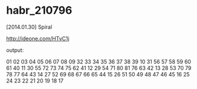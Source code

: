 habr_210796
===========

[2014.01.30] Spiral


http://ideone.com/HTvC1j

output:

01 02 03 04 05 06 07 08 09 
32 33 34 35 36 37 38 39 10 
31 56 57 58 59 60 61 40 11 
30 55 72 73 74 75 62 41 12 
29 54 71 80 81 76 63 42 13 
28 53 70 79 78 77 64 43 14 
27 52 69 68 67 66 65 44 15 
26 51 50 49 48 47 46 45 16 
25 24 23 22 21 20 19 18 17 

